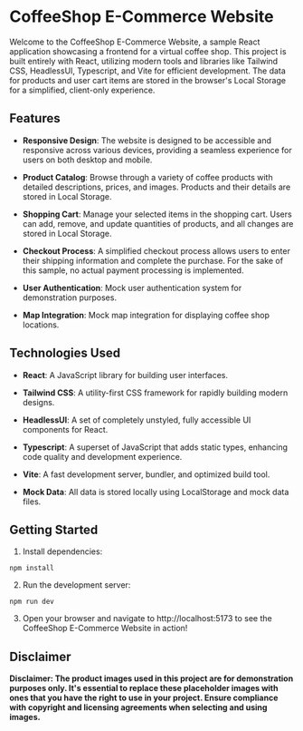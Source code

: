 # CoffeeShop E-Commerce Website

Welcome to the CoffeeShop E-Commerce Website, a sample React application showcasing a frontend for a virtual coffee shop. This project is built entirely with React, utilizing modern tools and libraries like Tailwind CSS, HeadlessUI, Typescript, and Vite for efficient development. The data for products and user cart items are stored in the browser's Local Storage for a simplified, client-only experience.

## Features

- **Responsive Design**: The website is designed to be accessible and responsive across various devices, providing a seamless experience for users on both desktop and mobile.

- **Product Catalog**: Browse through a variety of coffee products with detailed descriptions, prices, and images. Products and their details are stored in Local Storage.

- **Shopping Cart**: Manage your selected items in the shopping cart. Users can add, remove, and update quantities of products, and all changes are stored in Local Storage.

- **Checkout Process**: A simplified checkout process allows users to enter their shipping information and complete the purchase. For the sake of this sample, no actual payment processing is implemented.

- **User Authentication**: Mock user authentication system for demonstration purposes.

- **Map Integration**: Mock map integration for displaying coffee shop locations.

## Technologies Used

- **React**: A JavaScript library for building user interfaces.

- **Tailwind CSS**: A utility-first CSS framework for rapidly building modern designs.

- **HeadlessUI**: A set of completely unstyled, fully accessible UI components for React.

- **Typescript**: A superset of JavaScript that adds static types, enhancing code quality and development experience.

- **Vite**: A fast development server, bundler, and optimized build tool.

- **Mock Data**: All data is stored locally using LocalStorage and mock data files.

## Getting Started

1. Install dependencies:

```
npm install
```

2. Run the development server:

```
npm run dev
```

3. Open your browser and navigate to http://localhost:5173 to see the CoffeeShop E-Commerce Website in action!

## Disclaimer

**Disclaimer: The product images used in this project are for demonstration purposes only. It's essential to replace these placeholder images with ones that you have the right to use in your project. Ensure compliance with copyright and licensing agreements when selecting and using images.**
